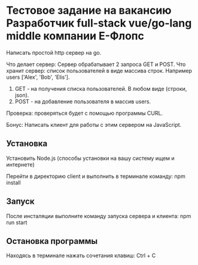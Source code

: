 # Тестовое задание на вакансию Разработчик full-stack vue/go-lang middle компании Е-Флопс

Написать простой http сервер на go.

Что делает сервер: Сервер обрабатывает 2 запроса GET и POST.
Что хранит сервер: список пользователей в виде массива строк. Например users ['Alex', 'Bob', 'Elis'].

1) GET - на получения списка пользователей. В любом виде (строки, json).
2) POST - на добавление пользователя в массив users.

Проверка: проверяться будет с помощью программы CURL.

Бонус: Написать клиент для работы с этим сервером на JavaScript.

## Установка

Установить Node.js (способы установки на вашу систему ищем и интернете)

Перейти в директорию client и выполнить в терминале команду: npm install

## Запуск

После инсталяции выполните команду запуска сервера и клиента: npm run start

## Остановка программы

Находясь в терминале нажать сочетания клавиш: Ctrl + C
